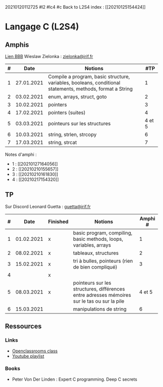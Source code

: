 20210120112725
#l2
#lc4
#c
Back to L2S4 index : [[20210125154424]]

# Langage C (L2S4)

## Amphis

[Lien BBB](https://bbb-front.math.univ-paris-diderot.fr/recherche/wie-oqi-xcn-zg0)
Wieslaw Zielonka : zielonka@irif.fr

| # | Date       | Notions                                                                                                   | #TP    |
|---|------------|-----------------------------------------------------------------------------------------------------------|--------|
| 1 | 27.01.2021 | Compile a program, basic structure, variables, booleans, conditional statements, methods, format a String | 1      |
| 2 | 03.02.2021 | enum, arrays, struct, goto                                                                                | 2      |
| 3 | 10.02.2021 | pointers                                                                                                  | 3      |
| 4 | 17.02.2021 | pointers (suites)                                                                                         | 4      |
| 5 | 03.03.2021 | pointeurs sur les structures                                                                              | 4 et 5 |
| 6 | 10.03.2021 | string, strlen, strcopy                                                                                   | 6      |
| 7 | 17.03.2021 | string, strcat                                                                                            | 7      |

Notes d'amphi :
- 1 : [[20210127164056]]
- 2 : [[20210210155657]]
- 3 : [[20210210161830]]
- 4 : [[20210217154320]]


## TP

Sur Discord
Leonard Guetta : guetta@irif.fr

| # | Date       | Finished | Notions                                                                                     | Amphi # |
|---|------------|----------|---------------------------------------------------------------------------------------------|---------|
| 1 | 01.02.2021 | x        | basic program, compiling, basic methods, loops, variables, arrays                           | 1       |
| 2 | 08.02.2021 | x        | tableaux, structures                                                                        | 2       |
| 3 | 15.02.2021 | x        | tri à bulles, pointeurs (rien de bien compliqué)                                            | 3       |
| 4 |            | x        |                                                                                             |         |
| 5 | 08.03.2021 | x        | pointeurs sur les structures, différences entre adresses mémoires sur le tas ou sur la pile | 4 et 5  |
| 6 | 15.03.2021 |          | manipulations de string                                                                     | 6       |


## Ressources

### Links

- [Openclassrooms class](https://openclassrooms.com/fr/courses/19980-apprenez-a-programmer-en-c)
- [Youtube playlist](https://www.youtube.com/playlist?list=PLrSOXFDHBtfEh6PCE39HERGgbbaIHhy4j)


### Books
- Peter Von Der Linden  : Expert C programming. Deep C secrets
